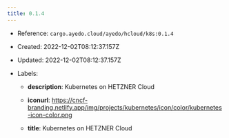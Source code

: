 ```yaml
---
title: 0.1.4
---
```



- Reference: `cargo.ayedo.cloud/ayedo/hcloud/k8s:0.1.4`
- Created: 2022-12-02T08:12:37.157Z
- Updated: 2022-12-02T08:12:37.157Z
- Labels:

    - **description**: Kubernetes on HETZNER Cloud

    - **iconurl**: https://cncf-branding.netlify.app/img/projects/kubernetes/icon/color/kubernetes-icon-color.png

    - **title**: Kubernetes on HETZNER Cloud


